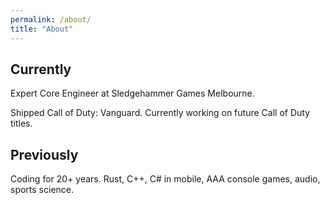 ```yaml
---
permalink: /about/
title: "About"
---
```

## Currently
Expert Core Engineer at Sledgehammer Games Melbourne.

Shipped Call of Duty: Vanguard. Currently working on future Call of Duty titles.

## Previously
Coding for 20+ years. Rust, C++, C# in mobile, AAA console games, audio, sports science.
